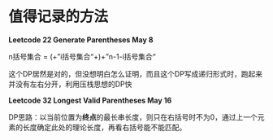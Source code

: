 # 值得记录的方法

**Leetcode 22 Generate Parentheses May 8**

n括号集合 = (+”i括号集合“+)+”n-1-i括号集合“

这个DP居然是对的，但没想明白怎么证明，而且这个DP写成递归形式时，跑起来并没有左右分开，利用压栈思想的DP快

**Leetcode 32 Longest Valid Parentheses May 16**

DP思路：以当前位置为**终点**的最长串长度，则只在右括号时不为0，通过上一个元素的长度确定此处的理论长度，再看右括号能不能匹配。
